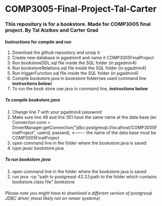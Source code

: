 # COMP3005-Final-Project-Tal-Carter
### This repository is for a bookstore. Made for COMP3005 final project. By Tal Aizikov and Carter Grad

#### Instructions for compile and run
1. Download the github repository and unzip it
2. Create new database in pgadmin4 and name it COMP3005FinalProject
3. Run bookstoreDDL.sql file inside the SQL folder (in pgadmin4)
4. Run bookstoreRelations.sql file inside the SQL folder (in pgadmin4)
5. Run triggerFunction.sql file inside the SQL folder (in pgadmin4)
6. Compile bookstore.java in bookstore folder(we used command line **instructions below**)
7. To run the book store use java in command line, **instructions below**


##### To compile bookstore.java
1. Change line 7 with your pgadmin4 password 
2. Make sure line 48 and line 351 have the same name at the data base (ex Connection conn = DriverManager.getConnection("jdbc:postgresql://localhost/COMP3005FinalProject", userid, passwd);     <---- the name of the data base must be COMP3005FinalProject
3. open command line in the folder where the bookstore.java is saved
4. type javac bookstore.java

##### To run bookstore.java
1. open command line in the folder where the bookstore.java is saved
2. run java -cp "path to postgresql-42.3.1;path to the folder which contains bookstore.class file" bookstore
###### Please note you might have to download a different version of postgresql JDBC driver (most likely not on newer systems)

